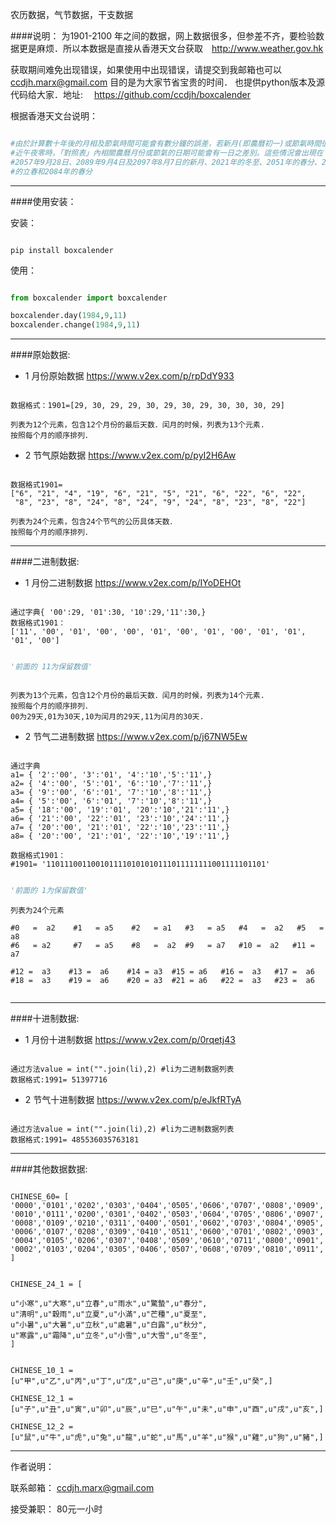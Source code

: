 农历数据，气节数据，干支数据

####说明：
为1901-2100 年之间的数据，网上数据很多，但参差不齐，要检验数据更是麻烦．所以本数据是直接从香港天文台获取　http://www.weather.gov.hk 

获取期间难免出现错误，如果使用中出现错误，请提交到我邮箱也可以　ccdjh.marx@gmail.com 
目的是为大家节省宝贵的时间．
也提供python版本及源代码给大家．地址:　 https://github.com/ccdjh/boxcalender

根据香港天文台说明：

```python

#由於計算數十年後的月相及節氣時間可能會有數分鐘的誤差，若新月(即農曆初一)或節氣時間很接
#近午夜零時，「對照表」內相關農曆月份或節氣的日期可能會有一日之差別。這些情況會出現在
#2057年9月28日、2089年9月4日及2097年8月7日的新月、2021年的冬至、2051年的春分、2083年
#的立春和2084年的春分

```

-----------------------------------------

####使用安装：

安装：

```text

pip install boxcalender

```

使用：

```python

from boxcalender import boxcalender

boxcalender.day(1984,9,11)
boxcalender.change(1984,9,11)

```

------------------------------------------------------------------------------


####原始数据:

 -  1 月份原始数据
https://www.v2ex.com/p/rpDdY933

```text

数据格式：1901=[29, 30, 29, 29, 30, 29, 30, 29, 30, 30, 30, 29]

列表为12个元素，包含12个月份的最后天数．闰月的时候，列表为13个元素.
按照每个月的顺序排列．

```

 -  2 节气原始数据
https://www.v2ex.com/p/pyI2H6Aw

```text

数据格式1901=
["6", "21", "4", "19", "6", "21", "5", "21", "6", "22", "6", "22",
 "8", "23", "8", "24", "8", "24", "9", "24", "8", "23", "8", "22"]

列表为24个元素，包含24个节气的公历具体天数．
按照每个月的顺序排列．

```
-----------------------------------------


####二进制数据:

 -  1 月份二进制数据
https://www.v2ex.com/p/IYoDEHOt

```text

通过字典{ '00':29, '01':30, '10':29,'11':30,}
数据格式1901：
['11', '00', '01', '00', '00', '01', '00', '01', '00', '01', '01', '01', '00']

```

```python

'前面的 11为保留数值'

```
```text

列表为13个元素，包含12个月份的最后天数．闰月的时候，列表为14个元素.
按照每个月的顺序排列．
00为29天,01为30天,10为闰月的29天,11为闰月的30天.

```


 -  2 节气二进制数据
https://www.v2ex.com/p/j67NW5Ew

```text

通过字典
a1= { '2':'00', '3':'01', '4':'10','5':'11',}
a2= { '4':'00', '5':'01', '6':'10','7':'11',}
a3= { '9':'00', '6':'01', '7':'10','8':'11',}
a4= { '5':'00', '6':'01', '7':'10','8':'11',}
a5= { '18':'00', '19':'01', '20':'10','21':'11',}
a6= { '21':'00', '22':'01', '23':'10','24':'11',} 
a7= { '20':'00', '21':'01', '22':'10','23':'11',}
a8= { '20':'00', '21':'01', '22':'10','19':'11',} 

数据格式1901：
#1901= '1101110011001011110101010111011111111001111101101'

```

```python

'前面的 1为保留数值'

```

```text
列表为24个元素

#0   =  a2    #1   = a5    #2   = a1   #3   = a5   #4   =  a2   #5   =  a8
#6   = a2     #7   = a5    #8   =  a2  #9   = a7   #10 =  a2   #11 =  a7 
    
#12 =  a3    #13 =  a6    #14 = a3  #15 = a6   #16 =  a3   #17 =  a6
#18 =  a3    #19 =  a6    #20 = a3  #21 = a6   #22 =  a3   #23 =  a6


```
-----------------------------------------


####十进制数据:

 -  1 月份十进制数据
https://www.v2ex.com/p/0rqetj43

```text

通过方法value = int("".join(li),2) #li为二进制数据列表
数据格式:1991= 51397716

```

 -  2 节气十进制数据
https://www.v2ex.com/p/eJkfRTyA

```text

通过方法value = int("".join(li),2) #li为二进制数据列表
数据格式:1991= 485536035763181

```

-----------------------------------------



####其他数据数据:

```text

CHINESE_60= [
'0000','0101','0202','0303','0404','0505','0606','0707','0808','0909',
'0010','0111','0200','0301','0402','0503','0604','0705','0806','0907',
'0008','0109','0210','0311','0400','0501','0602','0703','0804','0905',
'0006','0107','0208','0309','0410','0511','0600','0701','0802','0903',
'0004','0105','0206','0307','0408','0509','0610','0711','0800','0901',
'0002','0103','0204','0305','0406','0507','0608','0709','0810','0911',
]

```

```text

CHINESE_24_1 = [

u"小寒",u"大寒",u"立春",u"雨水",u"驚蟄",u"春分",
u"清明",u"穀雨",u"立夏",u"小滿",u"芒種",u"夏至",
u"小暑",u"大暑",u"立秋",u"處暑",u"白露",u"秋分",
u"寒露",u"霜降",u"立冬",u"小雪",u"大雪",u"冬至",
]

```

```text

CHINESE_10_1 = 
[u"甲",u"乙",u"丙",u"丁",u"戊",u"己",u"庚",u"辛",u"壬",u"癸",] 

CHINESE_12_1 = 
[u"子",u"丑",u"寅",u"卯",u"辰",u"巳",u"午",u"未",u"申",u"酉",u"戌",u"亥",] 

CHINESE_12_2 = 
[u"鼠",u"牛",u"虎",u"兔",u"龍",u"蛇",u"馬",u"羊",u"猴",u"雞",u"狗",u"豬",]

```
-----------------------------------------


作者说明：

联系邮箱：     ccdjh.marx@gmail.com

接受兼职：     80元一小时
